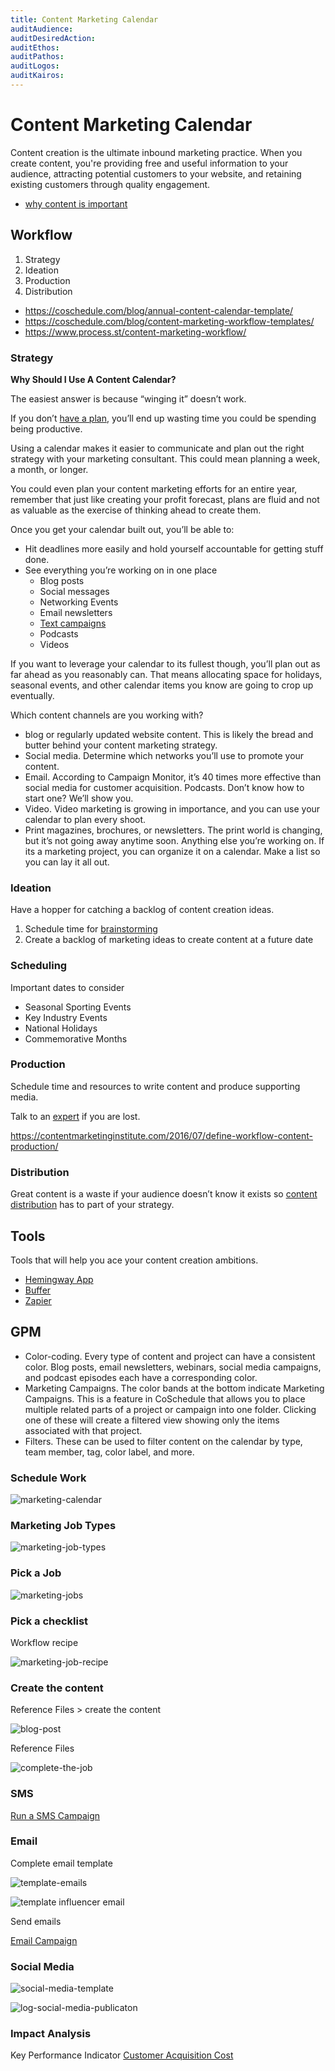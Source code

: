 ```yaml
---
title: Content Marketing Calendar
auditAudience:
auditDesiredAction:
auditEthos:
auditPathos:
auditLogos:
auditKairos:
---
```


# Content Marketing Calendar

Content creation is the ultimate inbound marketing practice. When you create content, you're providing free and useful information to your audience, attracting potential customers to your website, and retaining existing customers through quality engagement.

- [why content is important](https://blog.hubspot.com/marketing/content-creation)

## Workflow

1. Strategy
2. Ideation
3. Production
4. Distribution

- https://coschedule.com/blog/annual-content-calendar-template/
- https://coschedule.com/blog/content-marketing-workflow-templates/
- https://www.process.st/content-marketing-workflow/

### Strategy

**Why Should I Use A Content Calendar?**

The easiest answer is because “winging it” doesn’t work.

If you don’t [have a plan](../productivity/time-blocking/), you’ll end up wasting time you could be spending being productive.

Using a calendar makes it easier to communicate and plan out the right strategy with your marketing consultant. This could mean planning a week, a month, or longer.

You could even plan your content marketing efforts for an entire year, remember that just like creating your profit forecast, plans are fluid and not as valuable as the exercise of thinking ahead to create them.

Once you get your calendar built out, you’ll be able to:

- Hit deadlines more easily and hold yourself accountable for getting stuff done.
- See everything you’re working on in one place
  - Blog posts
  - Social messages
  - Networking Events
  - Email newsletters
  - [Text campaigns](./sms-for-marketing.md)
  - Podcasts
  - Videos

If you want to leverage your calendar to its fullest though, you’ll plan out as far ahead as you reasonably can. That means allocating space for holidays, seasonal events, and other calendar items you know are going to crop up eventually.

Which content channels are you working with?

- blog or regularly updated website content. This is likely the bread and butter behind your content marketing strategy.
- Social media. Determine which networks you’ll use to promote your content.
- Email. According to Campaign Monitor, it’s 40 times more effective than social media for customer acquisition.
  Podcasts. Don’t know how to start one? We’ll show you.
- Video. Video marketing is growing in importance, and you can use your calendar to plan every shoot.
- Print magazines, brochures, or newsletters. The print world is changing, but it’s not going away anytime soon.
  Anything else you’re working on. If its a marketing project, you can organize it on a calendar.
  Make a list so you can lay it all out.

### Ideation

Have a hopper for catching a backlog of content creation ideas.

1. Schedule time for [brainstorming](./https://www.ideou.com/pages/brainstorming)
2. Create a backlog of marketing ideas to create content at a future date

### Scheduling

Important dates to consider

- Seasonal Sporting Events
- Key Industry Events
- National Holidays
- Commemorative Months

### Production

Schedule time and resources to write content and produce supporting media.

Talk to an [expert](https://devilboyproductions.com/) if you are lost.

https://contentmarketinginstitute.com/2016/07/define-workflow-content-production/

### Distribution

Great content is a waste if your audience doesn’t know it exists so [content distribution](https://www.google.com/search?ei=LTk1XverEbnQmwWY5pKIAg&q=marketing+content+distribution&oq=marketing+content+distribution&gs_l=psy-ab.3..0j0i30l2j0i8i30l6j0i7i5i30.4395.7755..8258...2.2..0.237.1381.8j2j2......0....1..gws-wiz.......0i71j0i7i30j0i13j0i13i5i30j0i8i7i30j0i8i13i30._oBefxLOcDc&ved=0ahUKEwi39sz9-a_nAhU56KYKHRizBCEQ4dUDCAs&uact=5) has to part of your strategy.

## Tools

Tools that will help you ace your content creation ambitions.

- [Hemingway App](http://www.hemingwayapp.com/desktop.html)
- [Buffer](https://buffer.com/)
- [Zapier](https://zapier.com/learn/automate-apps-examples/social-media/)

## GPM

- Color-coding. Every type of content and project can have a consistent color. Blog posts, email newsletters, webinars, social media campaigns, and podcast episodes each have a corresponding color.
- Marketing Campaigns. The color bands at the bottom indicate Marketing Campaigns. This is a feature in CoSchedule that allows you to place multiple related parts of a project or campaign into one folder. Clicking one of these will create a filtered view showing only the items associated with that project.
- Filters. These can be used to filter content on the calendar by type, team member, tag, color label, and more.

### Schedule Work

![marketing-calendar](https://drive.google.com/uc?id=1vc16yjEso8x7vHoPCSnMV5T9soSk8SCk)

### Marketing Job Types

![marketing-job-types](https://drive.google.com/uc?id=1vo11ooTnf1JdGac2TH27mQ8wzkd26-gE)

### Pick a Job

![marketing-jobs](https://drive.google.com/uc?id=1vXpMyAyCXC5hr-66M92Xo2O4LMHMM7Ft)

### Pick a checklist

Workflow recipe

![marketing-job-recipe](https://drive.google.com/uc?id=1veWxrf1LNz1u3e5oJ8lwRmoS9K3noe3y)

### Create the content

Reference Files > create the content

![blog-post](https://drive.google.com/uc?id=1wXFZajF09CMtUIVOxOyfrthjXSTlNMAX)

Reference Files

![complete-the-job](https://drive.google.com/uc?id=1vamic5vemYYZsABivHq1vA1smkvhEMI2)

### SMS

[Run a SMS Campaign](http://docs.gensolve.com/help/gpm_uk/desktop/Videos/Reports/How_to_Run_a_Template_Merge_and_Send_Bulk_SMS.htm)

### Email

Complete email template

![template-emails](https://drive.google.com/uc?id=10nKbHkzUEb5Buqpd7kJ_7lI1Zn3gtxOL)

![template influencer email](https://drive.google.com/uc?id=12r9k4O6d6sNcLcqHGCJ-SrdXpom88azD)

Send emails

[Email Campaign](http://docs.gensolve.com/help/gpm_uk/desktop/Knowledge_Base/Letters_and_Templates/How_to_Create_Mailshots.htm)

### Social Media

![social-media-template](https://drive.google.com/uc?id=10iavch22zmI5h1q5zxKz1hsXikmoHQ-B)

![log-social-media-publicaton](https://drive.google.com/uc?id=1woRAabMeHfGlVlHB9yCKasZnYDzTNxcE)

### Impact Analysis

Key Performance Indicator [Customer Acquisition Cost](../../control-centre/key-performance-indicators/customer-acquisition-cost.md)
